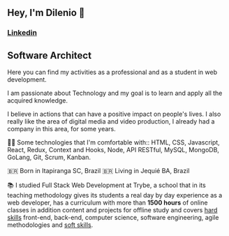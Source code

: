 ## Hey, I'm Dilenio 👋 
### [Linkedin](https://linkedin.com/in/dilenio)
## Software Architect

Here you can find my activities as a professional and as a student in web development.

I am passionate about Technology and my goal is to learn and apply all the acquired knowledge.

I believe in actions that can have a positive impact on people's lives.
I also really like the area of digital media and video production, I already had a company in this area, for some years.

👨‍💻 Some technologies that I'm comfortable with:: HTML, CSS, Javascript, React, Redux, Context and Hooks, Node, API RESTful, MySQL, MongoDB, GoLang, Git, Scrum, Kanban.

🇧🇷 Born in Itapiranga SC, Brazil
🇧🇷 Living in Jequié BA, Brazil

📚 I studied Full Stack Web Development at Trybe, a school that in its teaching methodology gives its students a real day by day experience as a web developer, has a curriculum with more than **1500 hours** of online classes in addition content and projects for offline study and covers [hard skills](https://betrybe.com) front-end, back-end, computer science, software engineering, agile methodologies and [soft skills](https://betrybe.com).

